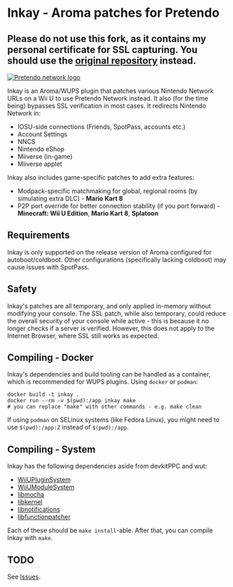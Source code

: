 # Inkay - Aroma patches for Pretendo
## Please do not use this fork, as it contains my personal certificate for SSL capturing. You should use the [original repository](https://github.com/PretendoNetwork/Inkay) instead.

[![Pretendo network logo](https://github.com/PretendoNetwork/website/raw/master/public/assets/images/opengraph/opengraph-image.png)](https://pretendo.network)

Inkay is an Aroma/WUPS plugin that patches various Nintendo Network URLs on a Wii U to use Pretendo Network instead. It also (for the time being) bypasses SSL verification in most cases. It redirects Nintendo Network in:

- IOSU-side connections (Friends, SpotPass, accounts etc.)
- Account Settings
- NNCS
- Nintendo eShop
- Miiverse (in-game)
- Miiverse applet

Inkay also includes game-specific patches to add extra features:
- Modpack-specific matchmaking for global, regional rooms (by simulating extra DLC) - **Mario Kart 8**
- P2P port override for better connection stability (if you port forward) - **Minecraft: Wii U Edition**, **Mario Kart 8**, **Splatoon**

## Requirements
Inkay is only supported on the release version of Aroma configured for autoboot/coldboot. Other configurations (specifically lacking coldboot) may cause issues with SpotPass.

## Safety
Inkay's patches are all temporary, and only applied in-memory without modifying your console. The SSL patch, while also temporary, could reduce the overall security of your console while active - this is because it no longer checks if a server is verified. However, this does not apply to the Internet Browser, where SSL still works as expected.

## Compiling - Docker
Inkay's dependencies and build tooling can be handled as a container, which is recommended for WUPS plugins. Using `docker` or `podman`:
```shell
docker build -t inkay .
docker run --rm -v $(pwd):/app inkay make
# you can replace "make" with other commands - e.g. make clean
```
If using `podman` on SELinux systems (like Fedora Linux), you might need to use `$(pwd):/app:Z` instead of `$(pwd):/app`.

## Compiling - System
Inkay has the following dependencies aside from devkitPPC and wut:
- [WiiUPluginSystem](https://github.com/wiiu-env/WiiUPluginSystem)
- [WiiUModuleSystem](https://github.com/wiiu-env/WiiUModuleSystem)
- [libmocha](https://github.com/wiiu-env/libmocha)
- [libkernel](https://github.com/wiiu-env/libkernel/)
- [libnotifications](https://github.com/wiiu-env/libnotifications/)
- [libfunctionpatcher](https://github.com/wiiu-env/libfunctionpatcher)

Each of these should be `make install`-able. After that, you can compile Inkay with `make`.

## TODO
See [Issues](https://github.com/PretendoNetwork/Inkay/issues).

